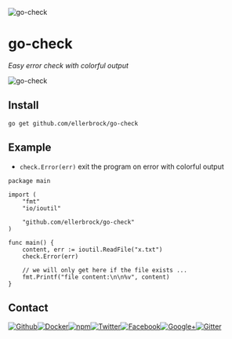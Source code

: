 ![go-check](https://github.frapsoft.com/top/go.png?v=001)

# go-check

_Easy error check with colorful output_

![go-check](https://github.frapsoft.com/top/go-check.png)

## Install

`go get github.com/ellerbrock/go-check`

## Example

- `check.Error(err)` exit the program on error with colorful output

```
package main

import (
	"fmt"
	"io/ioutil"

	"github.com/ellerbrock/go-check"
)

func main() {
	content, err := ioutil.ReadFile("x.txt")
	check.Error(err)
	
	// we will only get here if the file exists ...
	fmt.Printf("file content:\n\n%v", content)
}
```

##  Contact

[![Github](https://github.frapsoft.com/social/github.png)](https://github.com/ellerbrock/)[![Docker](https://github.frapsoft.com/social/docker.png)](https://hub.docker.com/u/ellerbrock/)[![npm](https://github.frapsoft.com/social/npm.png)](https://www.npmjs.com/~ellerbrock)[![Twitter](https://github.frapsoft.com/social/twitter.png)](https://twitter.com/frapsoft/)[![Facebook](https://github.frapsoft.com/social/facebook.png)](https://www.facebook.com/frapsoft/)[![Google+](https://github.frapsoft.com/social/google-plus.png)](https://plus.google.com/116540931335841862774)[![Gitter](https://github.frapsoft.com/social/gitter.png)](https://gitter.im/frapsoft/frapsoft/)